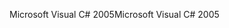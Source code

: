<span data-ttu-id="509f3-101">Microsoft Visual C# 2005</span><span class="sxs-lookup"><span data-stu-id="509f3-101">Microsoft Visual C# 2005</span></span>